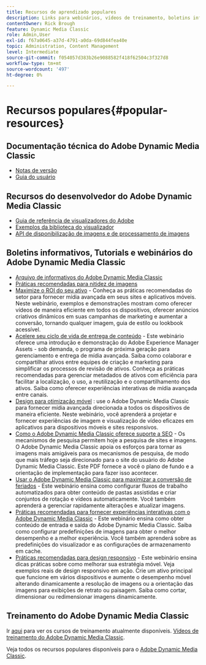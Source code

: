 ```yaml
---
title: Recursos de aprendizado populares
description: Links para webinários, vídeos de treinamento, boletins informativos, informações sobre práticas recomendadas e recursos do desenvolvedor para o Adobe Dynamic Media Classic.
contentOwner: Rick Brough
feature: Dynamic Media Classic
role: Admin,User
exl-id: f67a0645-a37d-4791-a0da-69d844fea40e
topic: Administration, Content Management
level: Intermediate
source-git-commit: f054057d383b26e9088582f418f62504c3f327d8
workflow-type: tm+mt
source-wordcount: '497'
ht-degree: 0%

---
```


# Recursos populares{#popular-resources}

## Documentação técnica do Adobe Dynamic Media Classic

* [Notas de versão](https://experienceleague.adobe.com/en/docs/dynamic-media-developer-resources/release-notes/s7rn2017)
* [Guia do usuário](introduction.md)

## Recursos do desenvolvedor do Adobe Dynamic Media Classic

* [Guia de referência de visualizadores do Adobe](https://experienceleague.adobe.com/en/docs/dynamic-media-developer-resources)
* [Exemplos da biblioteca do visualizador](https://landing.adobe.com/en/na/dynamic-media/ctir-2755/live-demos.html)
* [API de disponibilização de imagens e de processamento de imagens](https://experienceleague.adobe.com/en/docs/dynamic-media-developer-resources)

## Boletins informativos, Tutorials e webinários do Adobe Dynamic Media Classic

* [Arquivo de informativos do Adobe Dynamic Media Classic](/help/using/dynamic-media-newsletter.md)
* [Práticas recomendadas para nitidez de imagens](/help/using/assets/s7_sharpening_images.pdf)
* [Maximize o ROI do seu ativo](https://adobecustomersuccess.adobeconnect.com/p5ar3hfrrec/?launcher=false&amp;fcsContent=true&amp;pbMode=normal&amp;proto=true) - Conheça as práticas recomendadas do setor para fornecer mídia avançada em seus sites e aplicativos móveis. Neste webinário, exemplos e demonstrações mostram como oferecer vídeos de maneira eficiente em todos os dispositivos, oferecer anúncios criativos dinâmicos em suas campanhas de marketing e aumentar a conversão, tornando qualquer imagem, guia de estilo ou lookbook acessível.
* [Acelere seu ciclo de vida de entrega de conteúdo](https://adobecustomersuccess.adobeconnect.com/p88ducm9pqv/) - Este webinário oferece uma introdução e demonstração do Adobe Experience Manager Assets - sob demanda, o programa de próxima geração para gerenciamento e entrega de mídia avançada. Saiba como colaborar e compartilhar ativos entre equipes de criação e marketing para simplificar os processos de revisão de ativos. Conheça as práticas recomendadas para gerenciar metadados de ativos com eficiência para facilitar a localização, o uso, a reutilização e o compartilhamento dos ativos. Saiba como oferecer experiências interativas de mídia avançada entre canais.
* [Design para otimização móvel](https://adobecustomersuccess.adobeconnect.com/p6oqd3wydif/?launcher=false&amp;fcsContent=true&amp;pbMode=normal&amp;proto=true) : use o Adobe Dynamic Media Classic para fornecer mídia avançada direcionada a todos os dispositivos de maneira eficiente. Neste webinário, você aprenderá a projetar e fornecer experiências de imagem e visualização de vídeo eficazes em aplicativos para dispositivos móveis e sites responsivos.
* [Como o Adobe Dynamic Media Classic oferece suporte a SEO](/help/using/assets/s7_seo.pdf) - Os mecanismos de pesquisa permitem hoje a pesquisa de sites e imagens. O Adobe Dynamic Media Classic apoia os esforços para tornar as imagens mais amigáveis para os mecanismos de pesquisa, de modo que mais tráfego seja direcionado para o site do usuário do Adobe Dynamic Media Classic. Este PDF fornece a você o plano de fundo e a orientação de implementação para fazer isso acontecer.
* [Usar o Adobe Dynamic Media Classic para maximizar a conversão de feriados](https://adobecustomersuccess.adobeconnect.com/p32n1yr85c9/?proto=true) - Este webinário ensina como configurar fluxos de trabalho automatizados para obter conteúdo de pastas assistidas e criar conjuntos de rotação e vídeos automaticamente. Você também aprenderá a gerenciar rapidamente alterações e atualizar imagens.
* [Práticas recomendadas para fornecer experiências interativas com o Adobe Dynamic Media Classic](https://seminars.adobeconnect.com/p7wb8ej3u6d/) - Este webinário ensina como obter conteúdo de entrada e saída do Adobe Dynamic Media Classic. Saiba como configurar predefinições de imagens para obter o melhor desempenho e a melhor experiência. Você também aprenderá sobre as predefinições do visualizador e as configurações de armazenamento em cache.
* [Práticas recomendadas para design responsivo](https://offers.adobe.com/en/na/marketing/landings/_40458_responsive_design_live_on_demand_webinar.html) - Este webinário ensina dicas práticas sobre como melhorar sua estratégia móvel. Veja exemplos reais de design responsivo em ação. Crie um ativo principal que funcione em vários dispositivos e aumente o desempenho móvel alterando dinamicamente a resolução de imagens ou a orientação das imagens para exibições de retrato ou paisagem. Saiba como cortar, dimensionar ou redimensionar imagens dinamicamente.

## Treinamento do Adobe Dynamic Media Classic

Ir [aqui](https://training.adobe.com/training/courses.html#product=adobe-scene7) para ver os cursos de treinamento atualmente disponíveis.
[Vídeos de treinamento do Adobe Dynamic Media Classic](https://experienceleague.adobe.com/en/docs/dynamic-media-classic/using/intro/training-videos#intro).

Veja todos os recursos populares disponíveis para o [Adobe Dynamic Media Classic](home.md).
